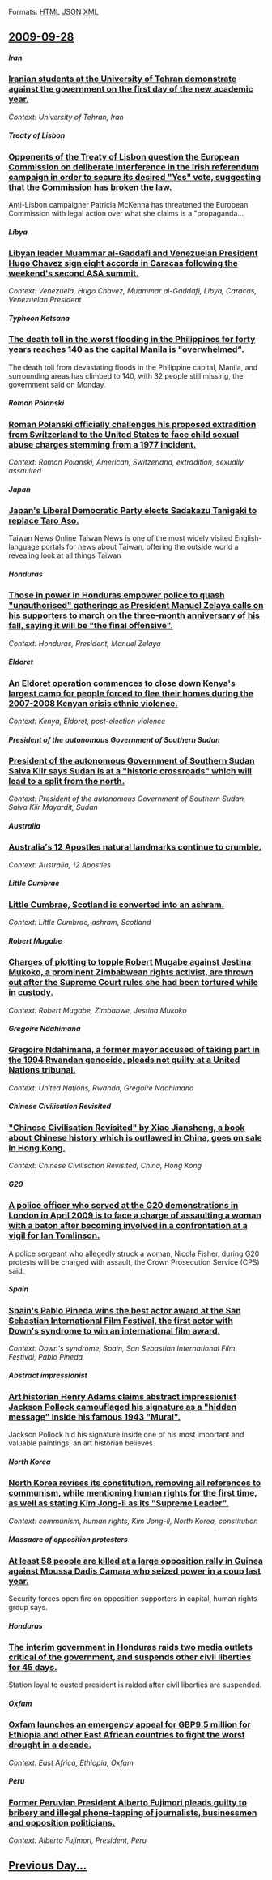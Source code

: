 
Formats: [HTML](2009/09/28/index.html)  [JSON](2009/09/28/index.json)  [XML](2009/09/28/index.xml)  

## [2009-09-28](/news/2009/09/28/index.md)

##### Iran
### [ Iranian students at the University of Tehran demonstrate against the government on the first day of the new academic year. ](/news/2009/09/28/iranian-students-at-the-university-of-tehran-demonstrate-against-the-government-on-the-first-day-of-the-new-academic-year.md)
_Context: University of Tehran, Iran_

##### Treaty of Lisbon
### [ Opponents of the Treaty of Lisbon question the European Commission on deliberate interference in the Irish referendum campaign in order to secure its desired "Yes" vote, suggesting that the Commission has broken the law. ](/news/2009/09/28/opponents-of-the-treaty-of-lisbon-question-the-european-commission-on-deliberate-interference-in-the-irish-referendum-campaign-in-order-to.md)
Anti-Lisbon campaigner Patricia McKenna has threatened the European Commission with legal action over what she claims is a &quot;propaganda&hellip;

##### Libya
### [ Libyan leader Muammar al-Gaddafi and Venezuelan President Hugo Chavez sign eight accords in Caracas following the weekend's second ASA summit. ](/news/2009/09/28/libyan-leader-muammar-al-gaddafi-and-venezuelan-president-hugo-cha-vez-sign-eight-accords-in-caracas-following-the-weekend-s-second-asa-sum.md)
_Context: Venezuela, Hugo Chavez, Muammar al-Gaddafi, Libya, Caracas, Venezuelan President_

##### Typhoon Ketsana
### [ The death toll in the worst flooding in the Philippines for forty years reaches 140 as the capital Manila is "overwhelmed". ](/news/2009/09/28/the-death-toll-in-the-worst-flooding-in-the-philippines-for-forty-years-reaches-140-as-the-capital-manila-is-overwhelmed.md)
The death toll from devastating floods in the Philippine capital, Manila, and surrounding areas has climbed to 140, with 32 people still missing, the government said on Monday.

##### Roman Polanski
### [ Roman Polanski officially challenges his proposed extradition from Switzerland to the United States to face child sexual abuse charges stemming from a 1977 incident. ](/news/2009/09/28/roman-polanski-officially-challenges-his-proposed-extradition-from-switzerland-to-the-united-states-to-face-child-sexual-abuse-charges-stem.md)
_Context: Roman Polanski, American, Switzerland, extradition, sexually assaulted_

##### Japan
### [ Japan's Liberal Democratic Party elects Sadakazu Tanigaki to replace Taro Aso. ](/news/2009/09/28/japan-s-liberal-democratic-party-elects-sadakazu-tanigaki-to-replace-taro-aso.md)
Taiwan News Online Taiwan News is one of the most widely visited English-language portals for news about Taiwan, offering the outside world a revealing look at all things Taiwan

##### Honduras
### [ Those in power in Honduras empower police to quash "unauthorised" gatherings as President Manuel Zelaya calls on his supporters to march on the three-month anniversary of his fall, saying it will be "the final offensive". ](/news/2009/09/28/those-in-power-in-honduras-empower-police-to-quash-unauthorised-gatherings-as-president-manuel-zelaya-calls-on-his-supporters-to-march-on.md)
_Context: Honduras, President, Manuel Zelaya_

##### Eldoret
### [ An Eldoret operation commences to close down Kenya's largest camp for people forced to flee their homes during the 2007-2008 Kenyan crisis ethnic violence. ](/news/2009/09/28/an-eldoret-operation-commences-to-close-down-kenya-s-largest-camp-for-people-forced-to-flee-their-homes-during-the-2007a2008-kenyan-crisi.md)
_Context: Kenya, Eldoret, post-election violence_

##### President of the autonomous Government of Southern Sudan
### [ President of the autonomous Government of Southern Sudan Salva Kiir says Sudan is at a "historic crossroads" which will lead to a split from the north. ](/news/2009/09/28/president-of-the-autonomous-government-of-southern-sudan-salva-kiir-says-sudan-is-at-a-historic-crossroads-which-will-lead-to-a-split-fro.md)
_Context: President of the autonomous Government of Southern Sudan, Salva Kiir Mayardit, Sudan_

##### Australia
### [ Australia's 12 Apostles natural landmarks continue to crumble. ](/news/2009/09/28/australia-s-12-apostles-natural-landmarks-continue-to-crumble.md)
_Context: Australia, 12 Apostles_

##### Little Cumbrae
### [ Little Cumbrae, Scotland is converted into an ashram. ](/news/2009/09/28/little-cumbrae-scotland-is-converted-into-an-ashram.md)
_Context: Little Cumbrae, ashram, Scotland_

##### Robert Mugabe
### [ Charges of plotting to topple Robert Mugabe against Jestina Mukoko, a prominent Zimbabwean rights activist, are thrown out after the Supreme Court rules she had been tortured while in custody. ](/news/2009/09/28/charges-of-plotting-to-topple-robert-mugabe-against-jestina-mukoko-a-prominent-zimbabwean-rights-activist-are-thrown-out-after-the-suprem.md)
_Context: Robert Mugabe, Zimbabwe, Jestina Mukoko_

##### Gregoire Ndahimana
### [ Gregoire Ndahimana, a former mayor accused of taking part in the 1994 Rwandan genocide, pleads not guilty at a United Nations tribunal. ](/news/2009/09/28/gra-c-goire-ndahimana-a-former-mayor-accused-of-taking-part-in-the-1994-rwandan-genocide-pleads-not-guilty-at-a-united-nations-tribunal.md)
_Context: United Nations, Rwanda, Gregoire Ndahimana_

##### Chinese Civilisation Revisited
### [ "Chinese Civilisation Revisited" by Xiao Jiansheng, a book about Chinese history which is outlawed in China, goes on sale in Hong Kong. ](/news/2009/09/28/chinese-civilisation-revisited-by-xiao-jiansheng-a-book-about-chinese-history-which-is-outlawed-in-china-goes-on-sale-in-hong-kong.md)
_Context: Chinese Civilisation Revisited, China, Hong Kong_

##### G20
### [ A police officer who served at the G20 demonstrations in London in April 2009 is to face a charge of assaulting a woman with a baton after becoming involved in a confrontation at a vigil for Ian Tomlinson. ](/news/2009/09/28/a-police-officer-who-served-at-the-g20-demonstrations-in-london-in-april-2009-is-to-face-a-charge-of-assaulting-a-woman-with-a-baton-after.md)
A police sergeant who allegedly struck a woman, Nicola Fisher, during G20 protests will be charged with assault, the Crown Prosecution Service (CPS) said.

##### Spain
### [ Spain's Pablo Pineda wins the best actor award at the San Sebastian International Film Festival, the first actor with Down's syndrome to win an international film award. ](/news/2009/09/28/spain-s-pablo-pineda-wins-the-best-actor-award-at-the-san-sebastia-n-international-film-festival-the-first-actor-with-down-s-syndrome-to-w.md)
_Context: Down's syndrome, Spain, San Sebastian International Film Festival, Pablo Pineda_

##### Abstract impressionist
### [ Art historian Henry Adams claims abstract impressionist Jackson Pollock camouflaged his signature as a "hidden message" inside his famous 1943 "Mural". ](/news/2009/09/28/art-historian-henry-adams-claims-abstract-impressionist-jackson-pollock-camouflaged-his-signature-as-a-hidden-message-inside-his-famous-1.md)
Jackson Pollock hid his signature inside one of his most important and valuable paintings, an art historian believes.

##### North Korea
### [ North Korea revises its constitution, removing all references to communism, while mentioning human rights for the first time, as well as stating Kim Jong-il as its "Supreme Leader". ](/news/2009/09/28/north-korea-revises-its-constitution-removing-all-references-to-communism-while-mentioning-human-rights-for-the-first-time-as-well-as-st.md)
_Context: communism, human rights, Kim Jong-il, North Korea, constitution_

##### Massacre of opposition protesters
### [ At least 58 people are killed at a large opposition rally in Guinea against Moussa Dadis Camara who seized power in a coup last year. ](/news/2009/09/28/at-least-58-people-are-killed-at-a-large-opposition-rally-in-guinea-against-moussa-dadis-camara-who-seized-power-in-a-coup-last-year.md)
Security forces open fire on opposition supporters in capital, human rights group says.

##### Honduras
### [ The interim government in Honduras raids two media outlets critical of the government, and suspends other civil liberties for 45 days. ](/news/2009/09/28/the-interim-government-in-honduras-raids-two-media-outlets-critical-of-the-government-and-suspends-other-civil-liberties-for-45-days.md)
Station loyal to ousted president is raided after civil liberties are suspended.

##### Oxfam
### [ Oxfam launches an emergency appeal for GBP9.5 million for Ethiopia and other East African countries to fight the worst drought in a decade. ](/news/2009/09/28/oxfam-launches-an-emergency-appeal-for-agbp9-5-million-for-ethiopia-and-other-east-african-countries-to-fight-the-worst-drought-in-a-decade.md)
_Context: East Africa, Ethiopia, Oxfam_

##### Peru
### [ Former Peruvian President Alberto Fujimori pleads guilty to bribery and illegal phone-tapping of journalists, businessmen and opposition politicians. ](/news/2009/09/28/former-peruvian-president-alberto-fujimori-pleads-guilty-to-bribery-and-illegal-phone-tapping-of-journalists-businessmen-and-opposition-po.md)
_Context: Alberto Fujimori, President, Peru_

## [Previous Day...](/news/2009/09/27/index.md)

